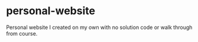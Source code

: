 # personal-website
Personal website I created on my own with no solution code or walk through from course.
